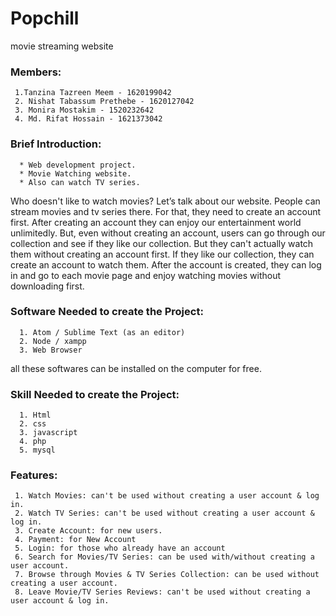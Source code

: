 # Popchill
movie streaming website


### Members:
     1.Tanzina Tazreen Meem - 1620199042
     2. Nishat Tabassum Prethebe - 1620127042
     3. Monira Mostakim - 1520232642
     4. Md. Rifat Hossain - 1621373042
### Brief Introduction:
      * Web development project.
      * Movie Watching website.
      * Also can watch TV series.
Who doesn't like to watch movies? Let’s talk about our website. People can stream movies and tv series there. For that, they need to create an account first. After creating an account they can enjoy our entertainment world unlimitedly. But, even without creating an account, users can go through our collection and see if they like our collection. But they can't actually watch them without creating an account first. If they like our collection, they can create an account to watch them. After the account is created, they can log in and go to each movie page and enjoy watching movies without downloading first.

### Software Needed to create the Project:
      1. Atom / Sublime Text (as an editor)
      2. Node / xampp
      3. Web Browser
all these softwares can be installed on the computer for free.

### Skill Needed to create the Project:
      1. Html 
      2. css 
      3. javascript 
      4. php 
      5. mysql
### Features:
     1. Watch Movies: can't be used without creating a user account & log in.
     2. Watch TV Series: can't be used without creating a user account & log in.
     3. Create Account: for new users.
     4. Payment: for New Account
     5. Login: for those who already have an account
     6. Search for Movies/TV Series: can be used with/without creating a user account.
     7. Browse through Movies & TV Series Collection: can be used without creating a user account. 
     8. Leave Movie/TV Series Reviews: can't be used without creating a user account & log in.
